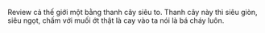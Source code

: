 Review cả thế giới một bằng thanh cây siêu to. Thanh cây này thì siêu giòn, siêu ngọt, chấm với muối ớt thật là cay vào ta nói là bá cháy luôn.